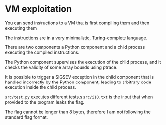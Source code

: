 # VM exploitation

You can send instructions to a VM that is first compiling them and then executing them

The instructions are in a very minimalistic, Turing-complete language.

There are two components a Python component and a child process executing the compiled instructions.

The Python component supervises the execution of the child process, and it checks the validity of some array bounds using ptrace.

It is possible to trigger a SIGSEV exception in the child component that is handled incorrectly by the Python component, leading to arbitrary code execution inside the child process.

`src/test.py` executes different tests.s
`src/i10.txt` is the input that when provided to the program leaks the flag.

The flag cannot be longer than 8 bytes, therefore I am not following the standard flag format.

